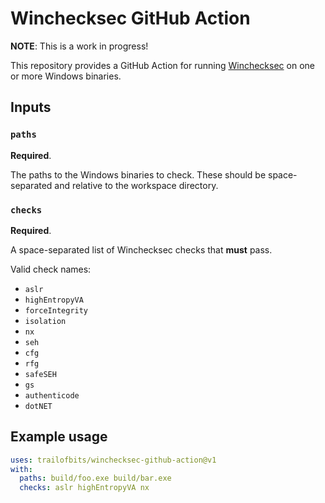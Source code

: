 Winchecksec GitHub Action
=========================

**NOTE**: This is a work in progress!

This repository provides a GitHub Action for running
[Winchecksec](https://github.com/trailofbits/winchecksec) on one or more
Windows binaries.

## Inputs

### `paths`

**Required**.

The paths to the Windows binaries to check. These should be space-separated
and relative to the workspace directory.

### `checks`

**Required**.

A space-separated list of Winchecksec checks that **must** pass.

Valid check names:

* `aslr`
* `highEntropyVA`
* `forceIntegrity`
* `isolation`
* `nx`
* `seh`
* `cfg`
* `rfg`
* `safeSEH`
* `gs`
* `authenticode`
* `dotNET`

## Example usage

```yaml
uses: trailofbits/winchecksec-github-action@v1
with:
  paths: build/foo.exe build/bar.exe
  checks: aslr highEntropyVA nx
```
